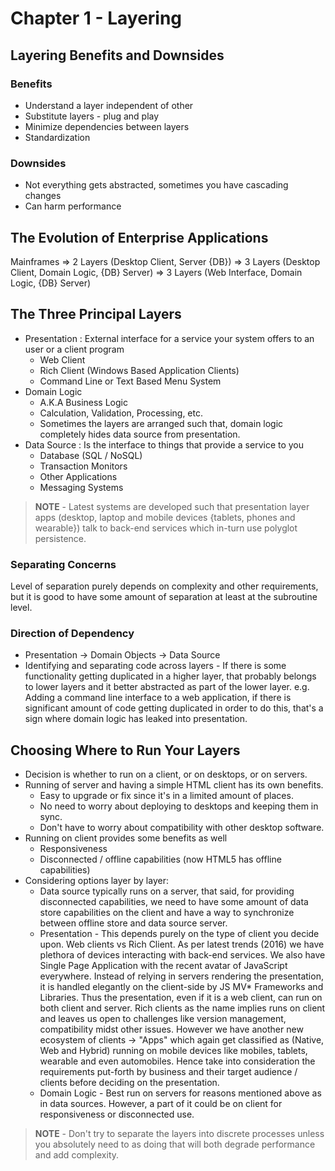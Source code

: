 # Chapter 1 - Layering

## Layering Benefits and Downsides

### Benefits

* Understand a layer independent of other
* Substitute layers - plug and play
* Minimize dependencies between layers
* Standardization

### Downsides

* Not everything gets abstracted, sometimes you have cascading changes
* Can harm performance

## The Evolution of Enterprise Applications

Mainframes => 2 Layers (Desktop Client, Server {DB}) => 3 Layers (Desktop Client, Domain Logic, {DB} Server) => 3 Layers (Web Interface, Domain Logic, {DB} Server)

## The Three Principal Layers

* Presentation : External interface for a service your system offers to an user or a client program
	* Web Client
	* Rich Client (Windows Based Application Clients)
	* Command Line or Text Based Menu System
* Domain Logic
	* A.K.A Business Logic
	* Calculation, Validation, Processing, etc.	
	* Sometimes the layers are arranged such that, domain logic completely hides data source from presentation.
* Data Source : Is the interface to things that provide a service to you
	* Database (SQL / NoSQL)
	* Transaction Monitors
	* Other Applications
	* Messaging Systems

> **NOTE** - Latest systems are developed such that presentation layer apps (desktop, laptop and mobile devices {tablets, phones and wearable}) talk to back-end services which in-turn use polyglot persistence.

### Separating Concerns

Level of separation purely depends on complexity and other requirements, but it is good to have some amount of separation at least at the subroutine level.

### Direction of Dependency

* Presentation -> Domain Objects -> Data Source
* Identifying and separating code across layers - If there is some functionality getting duplicated in a higher layer, that probably belongs to lower layers and it better abstracted as part of the lower layer. e.g. Adding a command line interface to a web application, if there is significant amount of code getting duplicated in order to do this, that's a sign where domain logic has leaked into presentation.

## Choosing Where to Run Your Layers

* Decision is whether to run on a client, or on desktops, or on servers.
* Running of server and having a simple HTML client has its own benefits.
	* Easy to upgrade or fix since it's in a limited amount of places.
	* No need to worry about deploying to desktops and keeping them in sync.
	* Don't have to worry about compatibility with other desktop software.
* Running on client provides some benefits as well	
	* Responsiveness
	* Disconnected / offline capabilities (now HTML5 has offline capabilities)
* Considering options layer by layer:
	* Data source typically runs on a server, that said, for providing disconnected capabilities, we need to have some amount of data store capabilities on the client and have a way to synchronize between offline store and data source server.
	* Presentation - This depends purely on the type of client you decide upon. Web clients vs Rich Client. As per latest trends (2016) we have plethora of devices interacting with back-end services. We also have Single Page Application with the recent avatar of JavaScript everywhere. Instead of relying in servers rendering the presentation, it is handled elegantly on the client-side by JS MV* Frameworks and Libraries. Thus the presentation, even if it is a web client, can run on both client and server. Rich clients as the name implies runs on client and leaves us open to challenges like version management, compatibility midst other issues. However we have another new ecosystem of clients -> "Apps" which again get classified as (Native, Web and Hybrid) running on mobile devices like mobiles, tablets, wearable and even automobiles. Hence take into consideration the requirements put-forth by business and their target audience / clients before deciding on the presentation.
	* Domain Logic - Best run on servers for reasons mentioned above as in data sources. However, a part of it could be on client for responsiveness or disconnected use.

> **NOTE** - Don't try to separate the layers into discrete processes unless you absolutely need to as doing that will both degrade performance and add complexity.